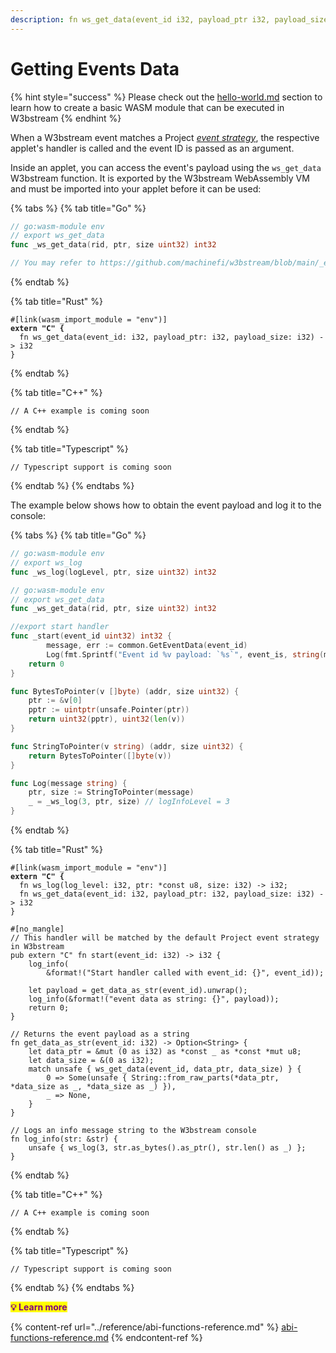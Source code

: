 ```yaml
---
description: fn ws_get_data(event_id i32, payload_ptr i32, payload_size i32) -> i32
---
```


# Getting Events Data

{% hint style="success" %}
Please check out the [hello-world.md](hello-world.md "mention") section to learn how to create a basic WASM module that can be executed in W3bstream
{% endhint %}

When a W3bstream event matches a Project [_event strategy_](../get-started/w3bstream-studio/creating-strategies.md), the respective applet's handler is called and the event ID is passed as an argument.

Inside an applet, you can access the event's payload using the `ws_get_data` W3bstream function. It is exported by the W3bstream WebAssembly VM and must be imported into your applet before it can be used:

{% tabs %}
{% tab title="Go" %}
```go
// go:wasm-module env
// export ws_get_data
func _ws_get_data(rid, ptr, size uint32) int32

// You may refer to https://github.com/machinefi/w3bstream/blob/main/_examples/wasm_common_go/imports.go#L38, or use the `GetDataByRID` defined in wasm_common_go to fetch event's payload.
```
{% endtab %}

{% tab title="Rust" %}
<pre class="language-rust"><code class="lang-rust">#[link(wasm_import_module = "env")]
<strong>extern "C" {
</strong>  fn ws_get_data(event_id: i32, payload_ptr: i32, payload_size: i32) -> i32
}
</code></pre>
{% endtab %}

{% tab title="C++" %}
```
// A C++ example is coming soon
```
{% endtab %}

{% tab title="Typescript" %}
```
// Typescript support is coming soon
```
{% endtab %}
{% endtabs %}

The example below shows how to obtain the event payload and log it to the console:

{% tabs %}
{% tab title="Go" %}
```go
// go:wasm-module env
// export ws_log
func _ws_log(logLevel, ptr, size uint32) int32

// go:wasm-module env
// export ws_get_data
func _ws_get_data(rid, ptr, size uint32) int32

//export start handler
func _start(event_id uint32) int32 {
        message, err := common.GetEventData(event_id)
        Log(fmt.Sprintf("Event id %v payload: `%s`", event_is, string(message)))
	return 0
}

func BytesToPointer(v []byte) (addr, size uint32) {
	ptr := &v[0]
	pptr := uintptr(unsafe.Pointer(ptr))
	return uint32(pptr), uint32(len(v))
}

func StringToPointer(v string) (addr, size uint32) {
	return BytesToPointer([]byte(v))
}

func Log(message string) {
	ptr, size := StringToPointer(message)
	_ = _ws_log(3, ptr, size) // logInfoLevel = 3
}
```
{% endtab %}

{% tab title="Rust" %}
<pre class="language-rust"><code class="lang-rust">#[link(wasm_import_module = "env")]
<strong>extern "C" {
</strong>  fn ws_log(log_level: i32, ptr: *const u8, size: i32) -> i32;
  fn ws_get_data(event_id: i32, payload_ptr: i32, payload_size: i32) -> i32
}

#[no_mangle]
// This handler will be matched by the default Project event strategy in W3bstream
pub extern "C" fn start(event_id: i32) -> i32 {
    log_info(
        &#x26;format!("Start handler called with event_id: {}", event_id));

    let payload = get_data_as_str(event_id).unwrap();
    log_info(&#x26;format!("event data as string: {}", payload));
    return 0;
}

// Returns the event payload as a string
fn get_data_as_str(event_id: i32) -> Option&#x3C;String> {
    let data_ptr = &#x26;mut (0 as i32) as *const _ as *const *mut u8;
    let data_size = &#x26;(0 as i32);
    match unsafe { ws_get_data(event_id, data_ptr, data_size) } {
        0 => Some(unsafe { String::from_raw_parts(*data_ptr, *data_size as _, *data_size as _) }),
        _ => None,
    }
}

// Logs an info message string to the W3bstream console
fn log_info(str: &#x26;str) {
    unsafe { ws_log(3, str.as_bytes().as_ptr(), str.len() as _) };
}
</code></pre>
{% endtab %}

{% tab title="C++" %}
```
// A C++ example is coming soon
```
{% endtab %}

{% tab title="Typescript" %}
```
// Typescript support is coming soon
```
{% endtab %}
{% endtabs %}

<mark style="color:purple;">**💡 Learn more**</mark>

{% content-ref url="../reference/abi-functions-reference.md" %}
[abi-functions-reference.md](../reference/abi-functions-reference.md)
{% endcontent-ref %}
